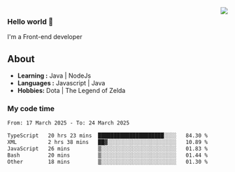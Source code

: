 <img align='right' src="https://github-readme-stats.vercel.app/api?username=jumodada&show_icons=true&theme=vue">

### Hello world 👋

I'm a Front-end developer 
    
## About
-  **Learning :** Java | NodeJs
-  **Languages :** Javascript | Java
-  **Hobbies:** Dota | The Legend of Zelda

### My code time

<!--START_SECTION:waka-->

```txt
From: 17 March 2025 - To: 24 March 2025

TypeScript   20 hrs 23 mins  █████████████████████░░░░   84.30 %
XML          2 hrs 38 mins   ██▓░░░░░░░░░░░░░░░░░░░░░░   10.89 %
JavaScript   26 mins         ▒░░░░░░░░░░░░░░░░░░░░░░░░   01.83 %
Bash         20 mins         ▒░░░░░░░░░░░░░░░░░░░░░░░░   01.44 %
Other        18 mins         ▒░░░░░░░░░░░░░░░░░░░░░░░░   01.30 %
```

<!--END_SECTION:waka-->

